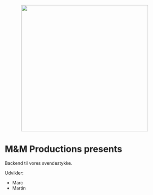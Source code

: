 <p align="center">
<img src="https://user-images.githubusercontent.com/45755442/159581290-f0c682af-38bc-4f8e-86ac-e6b8080f0688.png" width="400" >
</p>


# M&M Productions presents

Backend til vores svendestykke. 

Udvikler: 
- Marc 
- Martin
